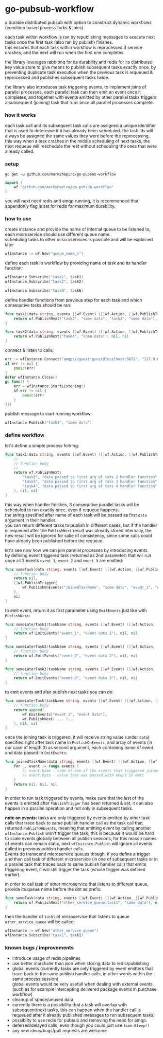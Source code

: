 # go-pubsub-workflow

a durable distributed pubsub with option to construct dynamic workflows (condition based process forks & joins)

each task within workflow is ran by republishing messages to execute next tasks once the first task (also ran by publish) finishes.
<br>this ensures that each task within workflow is reprocessed if service crashes, and the next will run when the first one completes.

the library leverages rabbitmq for its durability and redis for its distributed key value store to give means to publish subsequent tasks exactly once, by preventing duplicate task execution when the previous task is requeued & reprocessed and publishes subsequent tasks twice.

the library also introduces task triggering events, to implement joins of parallel processes, each parallel task can then emit an event once it completes, and together with events emitted by other parallel tasks triggers a subsequent (joining) task that runs once all parallel processes complete.

### how it works

each task call and its subsequent task calls are assigned a unique identifier that is used to determine if it has already been scheduled.
the task ids will always be assigned the same values they were before the reprocessing, this way when a task crashes in the middle scheduling of next tasks, the next requeue will reschedule the rest without scheduling the ones that were already called.

### setup

`go get -u github.com/markshapiro/go-pubsub-workflow`

```go
import (
	wf "github.com/markshapiro/go-pubsub-workflow"
)
```

you will next need redis and amqp running, it is recommended that appendonly flag is set for redis for maximum durability.

### how to use

create instance and provide the name of internal queue to be listened to, each microservice should use different queue name.
<br>scheduling tasks to other miscroservices is possible and will be explained later
```go
wfInstance := wf.New("queue_name_1")
```
define each task in workflow by providing name of task and its handler function:
```go
wfInstance.Subscribe("task1", task1)
wfInstance.Subscribe("task2", task2)
...
wfInstance.Subscribe("taskN", taskN)
```
define handler functions from previous step for each task and which consequtive tasks should be ran:
``` go
func task1(data string, events []wf.Event) ([]wf.Action, []wf.PublishTrigger, error) {
    return wf.PublishNext("task2", "some data", "task3", "some data"), nil, nil
}

func task2(data string, events []wf.Event) ([]wf.Action, []wf.PublishTrigger, error) {
    return wf.PublishNext("task4", "some data"), nil, nil
}
```
connect & listen to calls:
```go
err := wfInstance.Connect("amqp://guest:guest@localhost:5672", "127.0.0.1:6379")
if err != nil {
    panic(err)
}
defer wfInstance.Close()
go func() {
    err = wfInstance.StartListening()
    if err != nil {
        panic(err)
    }
}()
```
publish message to start running workflow:
```go
wfInstance.Publish("task1", "some data")
```

### define workflow

let's define a simple process forking:
```go
func task1(data string, events []wf.Event) ([]wf.Action, []wf.PublishTrigger, error) {
    //
    // function body
    //
    return wf.PublishNext(
        "task2", "data passed to first arg of taks 2 handler function",
        "task3", "data passed to first arg of taks 3 handler function",
        "task4", "data passed to first arg of taks 4 handler function"
    ), nil, nil
}
```
this way when handler finishes, 3 consequtive parallel tasks will be scheduled to run exactly once, even if requeue happens.
<br/>the string specified after name of each task will be passed as first `data` argument in their handler.
<br>you can return different tasks to publish in different cases, but if the handler is requeued after the `PublishNext` result was already stored internally, the new result will be ignored for sake of consistency, since some calls could have already been published before the requeue.

let's see now how we can join parallel processes by introducing events.
<br/>by defining event triggered task (returned as 2nd parameter) that will run once all 3 events `event_1`, `event_2` and `event_3` are emitted:
```go
func someTask(data string, events []wf.Event) ([]wf.Action, []wf.PublishTrigger, error) {
    // function body
    return nil,
    []wf.PublishTrigger{
        wf.PublishOnEvents("joinedTaskName", "some data", "event_1", "event_2", "event_3"),
    },
    nil
}
```
to emit event, return it as first parameter using `EmitEvents` just like with `PublishNext`:
```go
func someLaterTask1(taskName string, events []wf.Event) ([]wf.Action, []wf.PublishTrigger, error) {
    // function body
    return wf.EmitEvents("event_1", "event data 1"), nil, nil
}

func someLaterTask2(taskName string, events []wf.Event) ([]wf.Action, []wf.PublishTrigger, error) {
    // function body
    return wf.EmitEvents("event_2", "event data 2"), nil, nil
}

func someLaterTask3(taskName string, events []wf.Event) ([]wf.Action, []wf.PublishTrigger, error) {
    // function body
    return wf.EmitEvents("event_3", "event data 3"), nil, nil
}
```
to emit events and also publish next tasks you can do:
```go
func someLaterTask(taskName string, events []wf.Event) ([]wf.Action, []wf.PublishTrigger, error) {
    // function body
    return append(
        wf.EmitEvents("event_1", "event data"),
        wf.PublishNext( ... )...
    ), nil, nil
}
```
once the joining task is triggered, it will receive string value (under `data`) specified right after task name in `PublishOnEvents`, and array of events (in our case of length 3) as second argument, each containing name of event and data passed in `EmitEvents`:
```go
func joinedTaskName(data string, events []wf.Event) ([]wf.Action, []wf.PublishTrigger, error) {
    for _, event := range events {
        // event.Name - name of one of the events that triggered joinedTaskName
        // event.Data - value that was passed with event in emit
    }
    return nil, nil, nil
}
```
in order to run task triggered by events, make sure that the last of the events is emitted after `PublishTrigger` has been returned & set,
it can also happen in a parallel operation and not only in subsequent tasks.

<b/>note on events:</b> tasks are only triggered by events emitted by other task calls that trace back to same publish handler call as the task call that returned `PublishOnEvents`, meaning that emitting event by calling another `wfInstance.Publish` won't trigger the task, this is because it would be hard to scale events globally between all publish sessions, for this reason names of events can remain static, next `wfInstance.Publish` will ignore all events called in previous publish handler calls.
<br/>Events do transcend microservice queues though, if you define a trigger and then call task of different microservice (in one of subsequent tasks or in a parallel task that traces back to same publish handler call) that emits triggering event, it will still trigger the task (whose trigger was defined earlier).

in order to call task of other microservice that listens to different queue, provide its queue name before the dot as prefix:
```go
func someTask(data string, events []wf.Event) ([]wf.Action, []wf.PublishTrigger, error) {
    return wf.PublishNext("other_service_queue.task1", "some data"), nil, nil
}
```
then the handler of `task1` of microservice that listens to queue `other_service_queue` will be called:
```go
wfInstance := wf.New("other_service_queue")
wfInstance.Subscribe("task1", task1)
```

### known bugs / improvements
- introduce usage of redis pipelines
- use better marshaler than json when storing data to redis/publishing
- global events (currently tasks are only triggered by event emitters that trace back to the same publish handler calls, in other words within the same process session)
<br/>global events would be very usefull when dealing with external events (such as for example intercepting delivered package events in purchase workflow)
- cleanup of space/unused data
- currently there is a possibility that a task will overlap with subsequent/next tasks, this can happen when the handler call is requeued after it already published messages to run subsequent tasks.
- possiblity to use redis for pubsub and removing the need for amqp.
- deferred/delayed calls, even though you could just use `time.Sleep()`
- any new ideas/bugs/pull requests are welcome